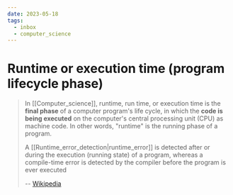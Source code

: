 ```yaml
---
date: 2023-05-18
tags:
  - inbox
  - computer_science
---
```


# Runtime or execution time (program lifecycle phase)

> In [[Computer_science]], runtime, run time, or execution time is the **final
> phase** of a computer program's life cycle, in which the **code is being
> executed** on the computer's central processing unit (CPU) as machine code. In
> other words, "runtime" is the running phase of a program.
>
> A [[Runtime_error_detection|runtime_error]] is detected after or during the
> execution (running state) of a program, whereas a compile-time error is
> detected by the compiler before the program is ever executed
>
> --
> [Wikipedia](https://en.wikipedia.org/wiki/Runtime_\(program_lifecycle_phase\))